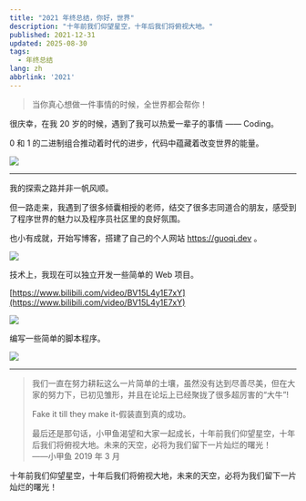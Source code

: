 ```yaml
---
title: "2021 年终总结，你好，世界"
description: "十年前我们仰望星空，十年后我们将俯视大地。"
published: 2021-12-31
updated: 2025-08-30
tags:
  - 年终总结
lang: zh
abbrlink: '2021'
---
```


> 当你真心想做一件事情的时候，全世界都会帮你！

很庆幸，在我 20 岁的时候，遇到了我可以热爱一辈子的事情 —— Coding。

0 和 1 的二进制组合推动着时代的进步，代码中蕴藏着改变世界的能量。

![](https://files.guoqi.dev/images/20250830210507336.webp)

---

我的探索之路并非一帆风顺。

但一路走来，我遇到了很多倾囊相授的老师，结交了很多志同道合的朋友，感受到了程序世界的魅力以及程序员社区里的良好氛围。

也小有成就，开始写博客，搭建了自己的个人网站 https://guoqi.dev 。

![](https://files.guoqi.dev/images/20250830210820989.webp)

技术上，我现在可以独立开发一些简单的 Web 项目。

[https://www.bilibili.com/video/BV15L4y1E7xY](https://www.bilibili.com/video/BV15L4y1E7xY)

![](https://files.guoqi.dev/images/20250830210834027.webp)

编写一些简单的脚本程序。

![](https://files.guoqi.dev/images/20250830210847767.webp)

---

> 我们一直在努力耕耘这么一片简单的土壤，虽然没有达到尽善尽美，但在大家的努力下，已初见雏形，并且在论坛上已经聚拢了很多超厉害的“大牛”!
>
> Fake it till they make it-假装直到真的成功。
>
> 最后还是那句话，小甲鱼渴望和大家一起成长，十年前我们仰望星空，十年后我们将俯视大地。未来的天空，必将为我们留下一片灿烂的曙光！<br> ——小甲鱼 2019 年 3 月

十年前我们仰望星空，十年后我们将俯视大地，未来的天空，必将为我们留下一片灿烂的曙光！
